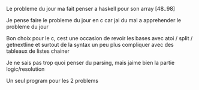 Le probleme du jour ma fait penser a haskell pour son array [48..98]

Je pense faire le probleme du jour en c car jai du mal a apprehender le probleme du jour

Bon choix pour le c, cest une occasion de revoir les bases avec atoi / split /
getnextline et surtout de la syntax un peu plus compliquer avec des tableaux de
listes chainer

Je ne sais pas trop quoi penser du parsing, mais jaime bien la partie logic/resolution

Un seul program pour les 2 problems
